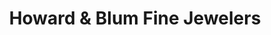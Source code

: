 ---
title: "Howard & Blum Fine Jewelers"
url: /peoria/howard-und-blum-fine-jewelers/
shop: Schmuck
---